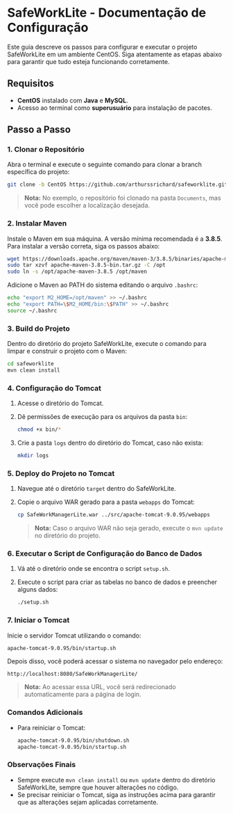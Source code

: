 # SafeWorkLite - Documentação de Configuração

Este guia descreve os passos para configurar e executar o projeto SafeWorkLite em um ambiente CentOS. Siga atentamente as etapas abaixo para garantir que tudo esteja funcionando corretamente.

## Requisitos

- **CentOS** instalado com **Java** e **MySQL**.
- Acesso ao terminal como **superusuário** para instalação de pacotes.

## Passo a Passo

### 1. Clonar o Repositório

Abra o terminal e execute o seguinte comando para clonar a branch específica do projeto:
```bash
git clone -b CentOS https://github.com/arthurssrichard/safeworklite.git
```
> **Nota:** No exemplo, o repositório foi clonado na pasta `Documents`, mas você pode escolher a localização desejada.

### 2. Instalar Maven

Instale o Maven em sua máquina. A versão mínima recomendada é a **3.8.5**. Para instalar a versão correta, siga os passos abaixo:

```bash
wget https://downloads.apache.org/maven/maven-3/3.8.5/binaries/apache-maven-3.8.5-bin.tar.gz
sudo tar xzvf apache-maven-3.8.5-bin.tar.gz -C /opt
sudo ln -s /opt/apache-maven-3.8.5 /opt/maven
```

Adicione o Maven ao PATH do sistema editando o arquivo `.bashrc`:

```bash
echo "export M2_HOME=/opt/maven" >> ~/.bashrc
echo "export PATH=\$M2_HOME/bin:\$PATH" >> ~/.bashrc
source ~/.bashrc
```

### 3. Build do Projeto

Dentro do diretório do projeto SafeWorkLite, execute o comando para limpar e construir o projeto com o Maven:

```bash
cd safeworklite
mvn clean install
```

### 4. Configuração do Tomcat

1. Acesse o diretório do Tomcat.
2. Dê permissões de execução para os arquivos da pasta `bin`:

   ```bash
   chmod +x bin/*
   ```

3. Crie a pasta `logs` dentro do diretório do Tomcat, caso não exista:

   ```bash
   mkdir logs
   ```

### 5. Deploy do Projeto no Tomcat

1. Navegue até o diretório `target` dentro do SafeWorkLite.
2. Copie o arquivo WAR gerado para a pasta `webapps` do Tomcat:

   ```bash
   cp SafeWorkManagerLite.war ../src/apache-tomcat-9.0.95/webapps
   ```
   > **Nota:** Caso o arquivo WAR não seja gerado, execute o `mvn update` no diretório do projeto.

### 6. Executar o Script de Configuração do Banco de Dados

1. Vá até o diretório onde se encontra o script `setup.sh`.
2. Execute o script para criar as tabelas no banco de dados e preencher alguns dados:

   ```bash
   ./setup.sh
   ```

### 7. Iniciar o Tomcat

Inicie o servidor Tomcat utilizando o comando:

```bash
apache-tomcat-9.0.95/bin/startup.sh
```

Depois disso, você poderá acessar o sistema no navegador pelo endereço:

```
http://localhost:8080/SafeWorkManagerLite/
```
> **Nota:** Ao acessar essa URL, você será redirecionado automaticamente para a página de login.

### Comandos Adicionais

- Para reiniciar o Tomcat:

  ```bash
  apache-tomcat-9.0.95/bin/shutdown.sh
  apache-tomcat-9.0.95/bin/startup.sh
  ```

### Observações Finais

- Sempre execute `mvn clean install` ou `mvn update` dentro do diretório SafeWorkLite, sempre que houver alterações no código.
- Se precisar reiniciar o Tomcat, siga as instruções acima para garantir que as alterações sejam aplicadas corretamente.

